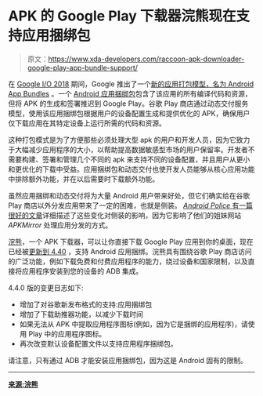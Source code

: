 # APK 的 Google Play 下载器浣熊现在支持应用捆绑包

> 原文：<https://www.xda-developers.com/raccoon-apk-downloader-google-play-app-bundle-support/>

在 [Google I/O 2018](https://www.xda-developers.com/tag/io-2018/) 期间，Google 推出了一个[新的应用打包模型，名为 Android App Bundles](https://www.xda-developers.com/android-app-bundle-google-play-dynamic-delivery-apk-size/) 。一个 [Android 应用捆绑包](https://developer.android.com/guide/app-bundle/)包含了该应用的所有编译代码和资源，但将 APK 的生成和签署推迟到 Google Play。谷歌 Play 商店通过动态交付服务模型，使用该应用捆绑包根据用户的设备配置生成和提供优化的 APK，确保用户仅下载应用在其特定设备上运行所需的代码和资源。

这种打包模式是为了方便那些必须处理大型 apk 的用户和开发人员，因为它致力于大幅减少应用程序的大小，以帮助提高数据敏感型市场的用户保留率。开发者不需要构建、签署和管理几个不同的 apk 来支持不同的设备配置，并且用户从更小和更优化的下载中受益。应用捆绑包和动态交付也使开发人员能够从核心应用功能中排除额外功能，并在以后需要时下载额外功能。

虽然应用捆绑和动态交付将为大量 Android 用户带来好处，但它们确实给在谷歌 Play 商店以外分发应用带来了一定的困难，也就是侧装。 [*Android Police* 有一篇很好的文章](https://www.androidpolice.com/2018/05/30/android-app-bundles-dynamic-delivery-will-change-way-phone-gets-software/)详细描述了这些变化对侧装的影响，因为它影响了他们的姐妹网站 *APKMirror* 处理应用分发的方式。

[浣熊](https://raccoon.onyxbits.de/)，一个 APK 下载器，可以让你直接下载 Google Play 应用到你的桌面，现在已经被[更新到 4.40](https://raccoon.onyxbits.de/content/440) ，支持 Android 应用捆绑。浣熊具有围绕谷歌 Play 商店访问的广泛功能，例如下载免费和付费应用程序的能力，绕过设备和国家限制，以及直接将应用程序安装到您的设备的 ADB 集成。

4.4.0 版的变更日志如下:

*   增加了对谷歌新发布格式的支持:应用捆绑包
*   增加了下载助推器功能，以减少下载时间
*   如果无法从 APK 中提取应用程序图标(例如，因为它是捆绑的应用程序)，请使用 Play 中的应用程序图标。
*   再次改变默认设备配置文件以支持应用程序捆绑包。

请注意，只有通过 ADB 才能安装应用捆绑包，因为这是 Android 固有的限制。

* * *

[**来源:浣熊**](https://raccoon.onyxbits.de/content/440)